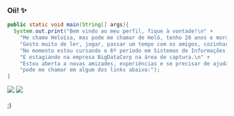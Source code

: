### Oii! ✨

```java
public static void main(String[] args){
  System.out.print("Bem vindo ao meu perfil, fique à vontade!\n" +
    "Me chamo Heloísa, mas pode me chamar de Helô, tenho 20 anos e moro no interior de Goiás.\n" +
    "Gosto muito de ler, jogar, passar um tempo com os amigos, cozinhar, viajar...\n" + 
    "No momento estou cursando o 6º período em Sistemas de Informações no IF Goiano\n" +
    "E estagiando na empresa BigDataCorp na área de captura.\n" +
    "Estou aberta a novas amizades, experiências e se precisar de ajuda com algo, " +
    "pode me chamar em algum dos links abaixo:");
}
```
<div>
  <a href="https://instagram.com/heloisa.rib?igshid=ZDdkNTZiNTM=" target="_blank"><img src="https://img.shields.io/badge/Instagram-E4405F?style=for-the-badge&logo=instagram&logoColor=white" target="_blank"></a>  
  <a href="https://www.linkedin.com/in/helo-ribeiro" target="_blank"><img src="https://img.shields.io/badge/-LinkedIn-%230077B5?style=for-the-badge&logo=linkedin&logoColor=white" target="_blank"></a>
</div>
<br>
<div>;)</div>
